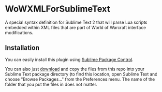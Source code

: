 WoWXMLForSublimeText
====================

A special syntax definition for Sublime Text 2 that will parse Lua scripts embedded within XML files that are part of World of Warcraft interface modifications.

Installation
------------

You can easily install this plugin using [Sublime Package Control](http://wbond.net/sublime_packages/package_control). 

You can also just [download](https://github.com/ascott18/WoWXMLForSublimeText/archive/master.zip) and copy the files from this repo into your Sublime Text package directory (to find this location, open Sublime Text and choose "Browse Packages..." from the Preferences menu. The name of the folder that you put the files in does not matter.
